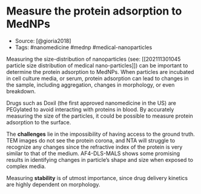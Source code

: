 # Measure the protein adsorption to MedNPs

- Source: [@gioria2018]
- Tags: #nanomedicine #mednp #medical-nanoparticles

Measuring the size-distribution of nanoparticles (see: [[202111301045 particle size distribution of medical nano-particles]]) can be important to determine the protein adsorption to MedNPs. When particles are incubated in cell culture media, or serum, protein adsorption can lead to changes in the sample, including aggregation, changes in morphology, or even breakdown. 

Drugs such as Doxil (the first approved nanomedicine in the US) are PEGylated to avoid interacting with proteins in blood. By accurately measuring the size of the particles, it could be possible to measure protein adsorption to the surface. 

The **challenges** lie in the impossibility of having access to the ground truth. TEM images do not see the protein corona, and NTA will struggle to recognize any changes since the refractive index of the protein is very similar to that of the medium. AF4-DLS-MALS shows some promising results in identifying changes in particle’s shape and size when exposed to complex media. 

Measuring **stability** is of utmost importance, since drug delivery kinetics are highly dependent on morphology. 